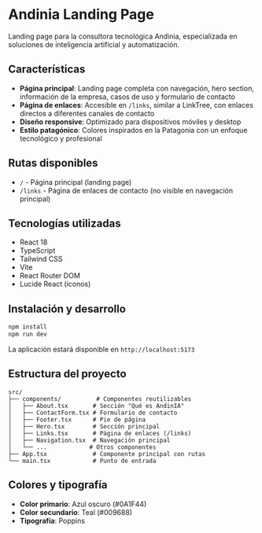 # Andinia Landing Page

Landing page para la consultora tecnológica Andinia, especializada en soluciones de inteligencia artificial y automatización.

## Características

- **Página principal**: Landing page completa con navegación, hero section, información de la empresa, casos de uso y formulario de contacto
- **Página de enlaces**: Accesible en `/links`, similar a LinkTree, con enlaces directos a diferentes canales de contacto
- **Diseño responsive**: Optimizado para dispositivos móviles y desktop
- **Estilo patagónico**: Colores inspirados en la Patagonia con un enfoque tecnológico y profesional

## Rutas disponibles

- `/` - Página principal (landing page)
- `/links` - Página de enlaces de contacto (no visible en navegación principal)

## Tecnologías utilizadas

- React 18
- TypeScript
- Tailwind CSS
- Vite
- React Router DOM
- Lucide React (iconos)

## Instalación y desarrollo

```bash
npm install
npm run dev
```

La aplicación estará disponible en `http://localhost:5173`

## Estructura del proyecto

```
src/
├── components/          # Componentes reutilizables
│   ├── About.tsx       # Sección "Qué es AndinIA"
│   ├── ContactForm.tsx # Formulario de contacto
│   ├── Footer.tsx      # Pie de página
│   ├── Hero.tsx        # Sección principal
│   ├── Links.tsx       # Página de enlaces (/links)
│   ├── Navigation.tsx  # Navegación principal
│   └── ...            # Otros componentes
├── App.tsx             # Componente principal con rutas
└── main.tsx            # Punto de entrada
```

## Colores y tipografía

- **Color primario**: Azul oscuro (#0A1F44)
- **Color secundario**: Teal (#009688)
- **Tipografía**: Poppins
